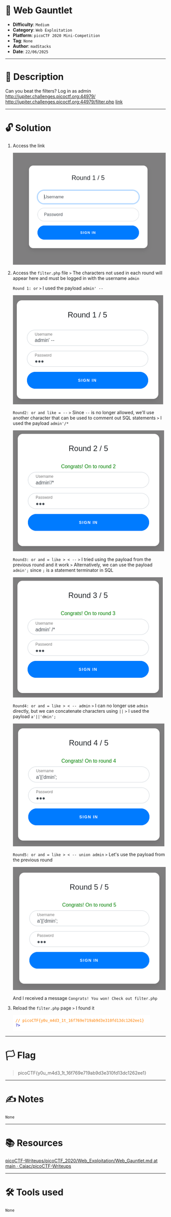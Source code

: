 # :briefcase: Web Gauntlet

- **Difficulty**: `Medium`
- **Category**: `Web Exploitation`
- **Platform**: `picoCTF 2020 Mini-Competition`
- **Tag**: `None`
- **Author**: `madStacks`
- **Date**: `22/06/2025`

---

# :pencil: Description

Can you beat the filters? Log in as admin http://jupiter.challenges.picoctf.org:44979/ http://jupiter.challenges.picoctf.org:44979/filter.php [link](https://play.picoctf.org/practice/challenge/88)

---

# :unlock: Solution

1. Access the link

    ![image1](images/image1.png)

2. Access the `filter.php` file `>` The characters not used in each round will appear here and must be logged in with the username `admin`

    `Round 1: or` `>` I used the payload `admin' --`

    ![image2](images/image2.png)

    `Round2: or and like = --` `>` Since `--` is no longer allowed, we'll use another character that can be used to comment out SQL statements `>` I used the payload `admin'/*`

    ![image3](images/image3.png)

    `Round3: or and = like > < --` `>` I tried using the payload from the previous round and it work `>` Alternatively, we can use the payload `admin';` since `;` is a statement terminator in SQL

    ![image4](images/image4.png)

    `Round4: or and = like > < -- admin` `>` I can no longer use `admin` directly, but we can concatenate characters using `||` `>` I used the payload `a'||'dmin';`

    ![image5](images/image5.png)

    `Round5: or and = like > < -- union admin` `>` Let's use the payload from the previous round

    ![image6](images/image6.png)

    And I received a message `Congrats! You won! Check out filter.php`

3. Reload the `filter.php` page `>` I found it

    ![image7](images/image7.png)

---

# :white_flag: Flag

> picoCTF{y0u_m4d3_1t_16f769e719ab9d3e310fd13dc1262ee1}

---

# :writing_hand: Notes

`None`

---

# :books: Resources

[picoCTF-Writeups/picoCTF_2020/Web_Exploitation/Web_Gauntlet.md at main · Cajac/picoCTF-Writeups](https://github.com/Cajac/picoCTF-writeups/blob/main/picoCTF_2020/Web_Exploitation/Web_Gauntlet.md)

---

# :hammer_and_wrench: Tools used

`None`

